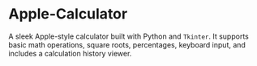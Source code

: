 # Apple-Calculator
A sleek Apple-style calculator built with Python and `Tkinter`. It supports basic math operations, square roots, percentages, keyboard input, and includes a calculation history viewer.
